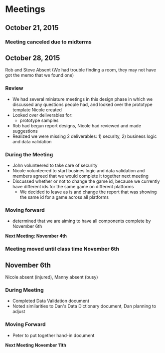 # Meetings
## October 21, 2015

### Meeting canceled due to midterms

## October 28, 2015
Rob and Steve Absent (We had trouble finding a room, they may not have got the memo that we found one)

### Review
- We had several miniature meetings in this design phase in which we discussed any questions people had, and looked over the prototype template Nicole created
- Looked over deliverables for:
  - prototype samples
- Rob had begun report designs, Nicole had reviewed and made suggestions
- Realized we were missing 2 deliverables: 1) security, 2) business logic and data validation

### During the Meeting
- John volunteered to take care of security
- Nicole volunteered to start busines logic and data validation and members agreed that we would complete it together next meeting
- Discussed whether or not to change the game id, because we currently have different ids for the same game on different platforms
  - We decided to leave as is and change the report that was showing the same id for a game across all platforms

### Moving forward
- determined that we are aiming to have all components complete by November 6th

**Next Meeting: November 4th**
### Meeting moved until class time November 6th

## November 6th
Nicole absent (injured), Manny absent (busy)

### During Meeting
- Completed Data Validation document
- Noted similarities to Dan's Data Dictionary document, Dan planning to adjust

### Moving Forward
- Peter to put together hand-in document

**Next Meeting November 11th**
